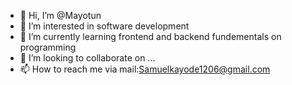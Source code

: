 - 👋 Hi, I’m @Mayotun
- 👀 I’m interested in software development 
- 🌱 I’m currently learning frontend and backend fundementals on programming
- 💞️ I’m looking to collaborate on ...
- 📫 How to reach me via mail:Samuelkayode1206@gmail.com

<!---
Mayotun/Mayotun is a ✨ special ✨ repository because its `README.md` (this file) appears on your GitHub profile.
You can click the Preview link to take a look at your changes.
--->
